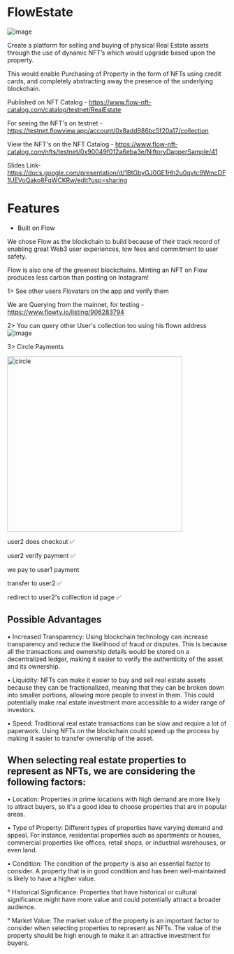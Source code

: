 # FlowEstate

![image](https://user-images.githubusercontent.com/95926324/221268137-b0d2e17e-610c-4ee6-8a9e-eebb498bd781.png)


Create a platform for selling and buying of physical Real Estate assets through the use of dynamic NFT’s which would upgrade based upon the property.

 This would enable Purchasing of Property in the form of NFTs using credit cards, and completely abstracting away the presence of the underlying blockchain.
 
 Published on NFT Catalog - https://www.flow-nft-catalog.com/catalog/testnet/RealEstate
 
 For seeing the NFT's on testnet - https://testnet.flowview.app/account/0x8add986bc5f20a17/collection
 
 View the NFT's on the NFT Catalog - https://www.flow-nft-catalog.com/nfts/testnet/0x90049f012a6eba3e/NiftoryDapperSample/41
 
 Slides Link- https://docs.google.com/presentation/d/1BtGbyGJ0GE1Hh2u0qvtc9WmcDF1UEVoQako8FqWCKRw/edit?usp=sharing
 
# Features

* Built on Flow

We chose Flow as the  blockchain to build because of their track record of enabling great Web3 user experiences, low fees and commitment to user safety. 

Flow is also one of the greenest blockchains. Minting an NFT on Flow produces less carbon than posting on Instagram!

1> See other users Flovatars on the app and verify them 

We are Querying from the mainnet, for testing - https://www.flowty.io/listing/906283794 

2> You can query other User's collection too using his flown address 
![image](https://user-images.githubusercontent.com/95926324/221442058-60e360a4-5719-401e-aec5-a3cadf86c57f.png)

3> Circle Payments 

<img src="https://user-images.githubusercontent.com/95926324/221572205-dbe85d57-927e-4e95-9cc6-9024d89250f9.png" alt="circle" width="400px"></img>

user2  does checkout ✅ 

user2 verify payment ✅

we pay to user1 payment 

transfer to user2 ✅

redirect to user2's colllection id page ✅

## Possible Advantages 
 
• Increased Transparency: Using blockchain technology can increase transparency and reduce the likelihood of fraud or disputes. This is because all the transactions and ownership details would be stored on a decentralized ledger, making it easier to verify the authenticity of the asset and its ownership.

• Liquidity: NFTs can make it easier to buy and sell real estate assets because they can be fractionalized, meaning that they can be broken down into smaller portions, allowing more people to invest in them. This could potentially make real estate investment more accessible to a wider range of investors.

• Speed: Traditional real estate transactions can be slow and require a lot of paperwork. Using NFTs on the blockchain could speed up the process by making it easier to transfer ownership of the asset.

## When selecting real estate properties to represent as NFTs, we are considering the following factors:

• Location: Properties in prime locations with high demand are more likely to attract buyers, so it's a good idea to choose properties that are in popular areas.

• Type of Property: Different types of properties have varying demand and appeal. For instance, residential properties such as apartments or houses, commercial properties like offices, retail shops, or industrial warehouses, or even land.

• Condition: The condition of the property is also an essential factor to consider. A property that is in good condition and has been well-maintained is likely to have a higher value.

° Historical Significance: Properties that have historical or cultural significance might have more value and could potentially attract a broader audience.

° Market Value: The market value of the property is an important factor to consider when selecting properties to represent as NFTs. The value of the property should be high enough to make it an attractive investment for buyers.

